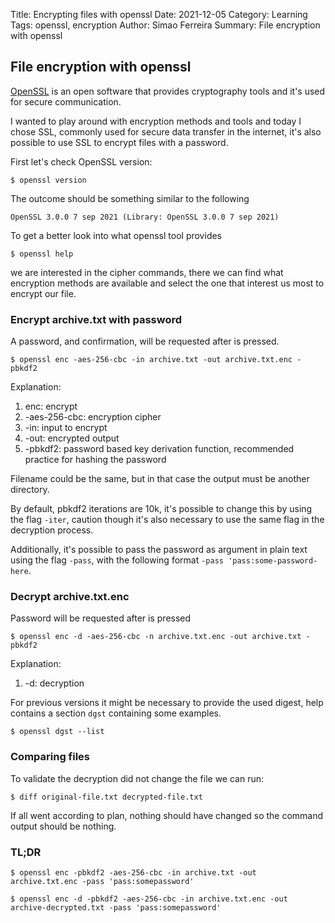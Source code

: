 Title: Encrypting files with openssl
Date: 2021-12-05
Category: Learning
Tags: openssl, encryption
Author: Simao Ferreira
Summary: File encryption with openssl

## File encryption with openssl

[OpenSSL](https://www.openssl.org/) is an open software that provides cryptography tools and it's used for secure communication.

I wanted to play around with encryption methods and tools and today I chose SSL, commonly used for secure data transfer in the internet, it's also possible to use SSL to encrypt files with a password.

First let's check OpenSSL version:

```shell
$ openssl version
```

The outcome should be something similar to the following

```shell
OpenSSL 3.0.0 7 sep 2021 (Library: OpenSSL 3.0.0 7 sep 2021)
```

To get a better look into what openssl tool provides

```shell
$ openssl help
```

we are interested in the cipher commands, there we can find what encryption methods are available and select the one that interest us most to encrypt our file.

### Encrypt archive.txt with password

A password, and confirmation, will be requested after <ENTER> is pressed.

```shell
$ openssl enc -aes-256-cbc -in archive.txt -out archive.txt.enc -pbkdf2
```

Explanation:

1. enc: encrypt
2. -aes-256-cbc: encryption cipher
3. -in: input to encrypt
4. -out: encrypted output
5. -pbkdf2: password based key derivation function, recommended practice for hashing the password

Filename could be the same, but in that case the output must be another directory.

By default, pbkdf2 iterations are 10k, it's possible to change this by using the flag `-iter`, caution though it's also necessary to use the same flag in the decryption process.

Additionally, it's possible to pass the password as argument in plain text using the flag `-pass`, with the following format `-pass 'pass:some-password-here`.

### Decrypt archive.txt.enc

Password will be requested after <ENTER> is pressed

```shell
$ openssl enc -d -aes-256-cbc -n archive.txt.enc -out archive.txt -pbkdf2
```

Explanation:

1. -d: decryption

For previous versions it might be necessary to provide the used digest, help contains a section `dgst` containing some examples.

```shell
$ openssl dgst --list
```

### Comparing files

To validate the decryption did not change the file we can run:

```shell
$ diff original-file.txt decrypted-file.txt
```

If all went according to plan, nothing should have changed so the command output should be nothing.

### TL;DR

```shell
$ openssl enc -pbkdf2 -aes-256-cbc -in archive.txt -out archive.txt.enc -pass 'pass:somepassword'
```

```shell
$ openssl enc -d -pbkdf2 -aes-256-cbc -in archive.txt.enc -out archive-decrypted.txt -pass 'pass:somepassword'
```
